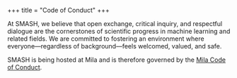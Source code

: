 +++
title = "Code of Conduct"
+++

At SMASH, we believe that open exchange, critical inquiry, and respectful dialogue are the cornerstones of scientific progress in machine learning and related fields. We are committed to fostering an environment where everyone—regardless of background—feels welcomed, valued, and safe.

SMASH is being hosted at Mila and is therefore governed by the <a href="https://mila.quebec/sites/default/files/media-library/pdf/298096/mila-general-rules-of-conduct-for-partnersmay2025.pdf">Mila Code of Conduct</a>.
